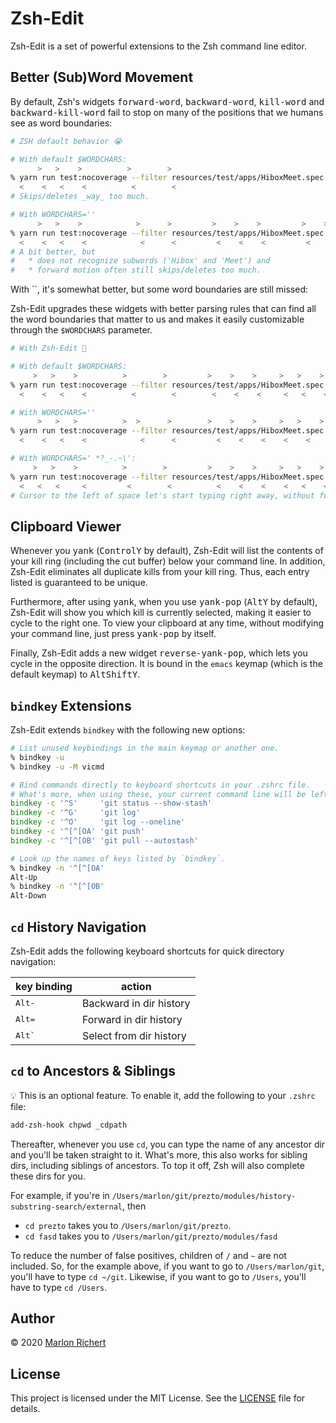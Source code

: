 # Zsh-Edit
Zsh-Edit is a set of powerful extensions to the Zsh command line editor.

## Better (Sub)Word Movement
By default, Zsh's widgets <kbd>forward-word</kbd>, <kbd>backward-word</kbd>, <kbd>kill-word</kbd>
and <kbd>backward-kill-word</kbd> fail to stop on many of the positions that we humans see as word
boundaries:
```zsh
# ZSH default behavior 😭

# With default $WORDCHARS:
      >   >    >          >        >                                    >
% yarn run test:nocoverage --filter resources/test/apps/HiboxMeet.spec.js
  <    <   <    <          <        <
# Skips/deletes _way_ too much.

# With WORDCHARS=''
      >   >    >            >      >         >    >    >         >    >
% yarn run test:nocoverage --filter resources/test/apps/HiboxMeet.spec.js
  <    <   <    <            <      <         <    <    <         <    <
# A bit better, but
#   * does not recognize subwords ('Hibox' and 'Meet') and
#   * forward motion often still skips/deletes too much.
```
With ``, it's somewhat better, but some word boundaries are still missed:

Zsh-Edit upgrades these widgets with better parsing rules that can find all the word boundaries
that matter to us and makes it easily customizable through the `$WORDCHARS` parameter.

```zsh
# With Zsh-Edit 🤩

# With default $WORDCHARS:
     >   >    >          >        >         >    >    >     >   >    >
% yarn run test:nocoverage --filter resources/test/apps/HiboxMeet.spec.js
  <    <   <    <          <        <        <    <    <     <   <    <

# With WORDCHARS=''
      >   >   >          >  >      >        >    >    >     >   >    >
% yarn run test:nocoverage --filter resources/test/apps/HiboxMeet.spec.js
  <    <   <    <            <      <         <    <    <    <    <    <

# With WORDCHARS=' *?_-.~\':
     >   >    >          >        >         >    >    >     >   >    >
% yarn run test:nocoverage --filter resources/test/apps/HiboxMeet.spec.js
  <   <   <     <         <        <          <    <    <    <   <    <
# Cursor to the left of space let's start typing right away, without further fiddling. ✨
```

## Clipboard Viewer
Whenever you <kbd>yank</kbd> (<kbd>Control</kbd><kbd>Y</kbd> by default), Zsh-Edit will list the
contents of your kill ring (including the cut buffer) below your command line. In addition,
Zsh-Edit eliminates all duplicate kills from your kill ring. Thus, each entry listed is
 guaranteed to be unique.

Furthermore, after using <kbd>yank</kbd>, when you use <kbd>yank-pop</kbd>
(<kbd>Alt</kbd><kbd>Y</kbd> by default), Zsh-Edit will show you which kill is currently selected,
making it easier to cycle to the right one. To view your clipboard at any time, without modifying
your command line, just press <kbd>yank-pop</kbd> by itself.

Finally, Zsh-Edit adds a new widget <kbd>reverse-yank-pop</kbd>, which lets you cycle in the
opposite direction. It is bound in the `emacs` keymap (which is the default keymap) to
<kbd>Alt</kbd><kbd>Shift</kbd><kbd>Y</kbd>.

## `bindkey` Extensions
Zsh-Edit extends `bindkey` with the following new options:
```zsh
# List unused keybindings in the main keymap or another one.
% bindkey -u
% bindkey -u -M vicmd

# Bind commands directly to keyboard shortcuts in your .zshrc file.
# What's more, when using these, your current command line will be left intact.
bindkey -c '^S'     'git status --show-stash'
bindkey -c '^G'     'git log'
bindkey -c '^O'     'git log --oneline'
bindkey -c '^[^[OA' 'git push'
bindkey -c '^[^[OB' 'git pull --autostash'

# Look up the names of keys listed by `bindkey`.
% bindkey -n '^[^[OA'
Alt-Up
% bindkey -n '^[^[OB'
Alt-Down
```

## `cd` History Navigation
Zsh-Edit adds the following keyboard shortcuts for quick directory navigation:

| key binding | action |
| --- | --- |
| <kbd>Alt</kbd><kbd>-</kbd> | Backward in dir history |
| <kbd>Alt</kbd><kbd>=</kbd> | Forward in dir history |
| <kbd>Alt</kbd><kbd>`</kbd> | Select from dir history |

## `cd` to Ancestors & Siblings
💡 This is an optional feature. To enable it, add the following to your `.zshrc` file:
```zsh
add-zsh-hook chpwd _cdpath
```
Thereafter, whenever you use `cd`, you can type the name of any ancestor dir and you'll be taken
straight to it. What's more, this also works for sibling dirs, including siblings of ancestors. To
top it off, Zsh will also complete these dirs for you.

For example, if you're in `/Users/marlon/git/prezto/modules/history-substring-search/external`,
then
* `cd prezto` takes you to `/Users/marlon/git/prezto`.
* `cd fasd` takes you to `/Users/marlon/git/prezto/modules/fasd`

To reduce the number of false positives, children of `/` and `~` are not included. So, for the
example above, if you want to go to `/Users/marlon/git`, you'll have to type `cd ~/git`. Likewise,
if you want to go to `/Users`, you'll have to type `cd /Users`.

## Author
© 2020 [Marlon Richert](https://github.com/marlonrichert)

## License
This project is licensed under the MIT License. See the [LICENSE](LICENSE) file for details.
